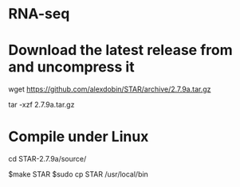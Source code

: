 # RNA-seq
# Download the latest release from and uncompress it
wget https://github.com/alexdobin/STAR/archive/2.7.9a.tar.gz

tar -xzf 2.7.9a.tar.gz

# Compile under Linux
cd STAR-2.7.9a/source/

$make STAR
$sudo cp STAR /usr/local/bin
